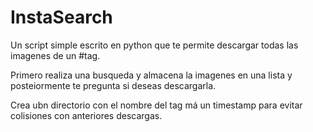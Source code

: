 InstaSearch
========================

Un script simple escrito en python que te permite descargar todas las 
imagenes de un #tag.

Primero realiza una busqueda y almacena la imagenes en una lista y 
posteiormente te pregunta si deseas descargarla.

Crea ubn directorio con el nombre del tag má un timestamp para evitar 
colisiones con anteriores descargas.



